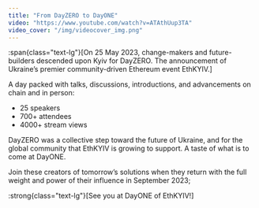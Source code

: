 ```yaml
---
title: "From DayZERO to DayONE"
video: "https://www.youtube.com/watch?v=ATAthUup3TA"
video_cover: "/img/videocover_img.png"
---
```

<!-- :app-link{to="hacker_manual"}[Hackers Guide] -->

:span{class="text-lg"}[On 25 May 2023, change-makers and future-builders descended upon Kyiv for DayZERO. The announcement of Ukraine’s premier community-driven Ethereum event EthKYIV.]

 A day packed with talks, discussions, introductions, and advancements on chain and in person:

- 25 speakers 
- 700+ attendees
- 4000+ stream views

DayZERO was a collective step toward the future of Ukraine, and for the global community that EthKYIV is growing to support. A taste of what is to come at DayONE.

Join these creators of tomorrow’s solutions when they return with the full weight and power of their influence in September 2023;

:strong{class="text-lg"}[See you at DayONE of EthKYIV!]